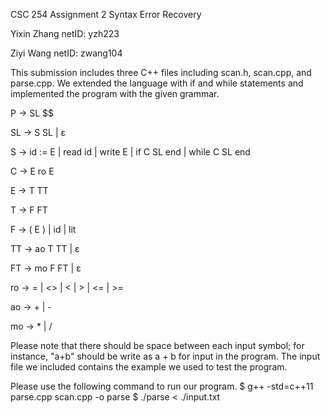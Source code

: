 CSC 254 Assignment 2 
Syntax Error Recovery

Yixin Zhang
netID: yzh223

Ziyi Wang
netID: zwang104





This submission includes three C++ files including scan.h, scan.cpp, and parse.cpp. 
We extended the language with if and while statements and implemented the program with the given grammar.

P	→ 	SL $$

SL	→ 	S SL  |  ε

S	→ 	id := E  |  read id  |  write E  |  if C SL end  |  while C SL end

C	→ 	E ro E

E	→ 	T TT

T	→ 	F FT

F	→ 	( E )  |  id  |  lit

TT	→ 	ao T TT  |  ε

FT	→ 	mo F FT  |  ε

ro	→ 	=  |  <>  |  <  |  >  |  <=  |  >=

ao	→ 	+  |  -

mo	→ 	*  |  /





Please note that there should be space between each input symbol; for instance, "a+b" should be write as a + b for input in the program. The input file we included contains the example we used to test the program. 

Please use the following command to run our program.
$ g++ -std=c++11 parse.cpp scan.cpp -o parse
$ ./parse < ./input.txt
 
